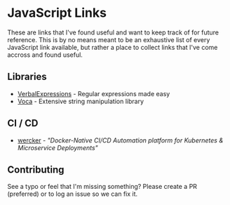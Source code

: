 # JavaScript Links

These are links that I've found useful and want to keep track of for future reference. This is by no means meant to be an exhaustive list
of every JavaScript link available, but rather a place to collect links that I've come accross and found useful.

## Libraries

* [VerbalExpressions](https://github.com/VerbalExpressions/JSVerbalExpressions) - Regular expressions made easy
* [Voca](https://github.com/panzerdp/voca) - Extensive string manipulation library

## CI / CD

* [wercker](http://www.wercker.com) - _"Docker-Native CI/CD Automation platform for Kubernetes & Microservice Deployments"_

## Contributing

See a typo or feel that I'm missing something? Please create a PR (preferred) or to log an issue so we can fix it.